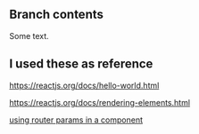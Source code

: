 ## Branch contents
Some text.

## I used these as reference
https://reactjs.org/docs/hello-world.html

https://reactjs.org/docs/rendering-elements.html

[using router params in a component](https://stackoverflow.com/questions/58548767/react-router-dom-useparams-inside-class-component)